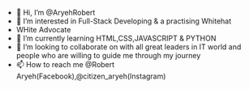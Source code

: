- 👋 Hi, I’m @AryehRobert
- 👀 I’m interested in Full-Stack Developing & a practising Whitehat
- WHite Advocate
- 🌱 I’m currently learning HTML,CSS,JAVASCRIPT & PYTHON
- 💞️ I’m looking to collaborate on with all great leaders in IT world and people who are willing to guide me through my journey
- 📫 How to reach me @Robert Aryeh(Facebook),@citizen_aryeh(Instagram)

<!---
AryehRobert/AryehRobert is a ✨ special ✨ repository because its `README.md` (this file) appears on your GitHub profile.
You can click the Preview link to take a look at your changes.
--->
